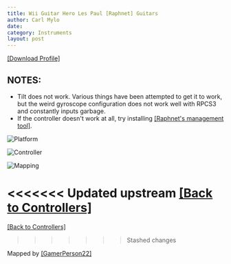 ```yaml
---
title: Wii Guitar Hero Les Paul [Raphnet] Guitars
author: Carl Mylo
date: 
category: Instruments
layout: post
---
```


[[Download Profile]](https://github.com/hmxmilohax/rb3-pc/raw/main/instrument-repo/Wii%20Guitar%20Hero%20Les%20Paul%20%5BRaphnet%5D.7z)

## NOTES:

* Tilt does not work. Various things have been attempted to get it to work, but the weird gyroscope configuration does not work well with RPCS3 and constantly inputs garbage.
* If the controller doesn't work at all, try installing [[Raphnet's management tool]](https://www.raphnet-tech.com/products/adapter_manager/index.php).


![Platform](https://raw.githubusercontent.com/hmxmilohax/rb3-pc/main/assets/images/instruments/plat/wii.png "Platform") 

![Controller](https://raw.githubusercontent.com/hmxmilohax/rb3-pc/main/assets/images/instruments/cont/wiilpcontroller.png "Controller") 

![Mapping](https://raw.githubusercontent.com/hmxmilohax/rb3-pc/main/assets/images/instruments/maps/wiiraphlpmapping.png "Mapping") 

<<<<<<< Updated upstream
[[Back to Controllers]](https://rb3pc.milohax.org/english/controllers/)
=======
[[Back to Controllers]](https://rb3pc.milohax.org/english/controllers/)
>>>>>>> Stashed changes



Mapped by [[GamerPerson22]](https://www.youtube.com/channel/UCC5SlXPlnlGwBG7w6mvfx8g)